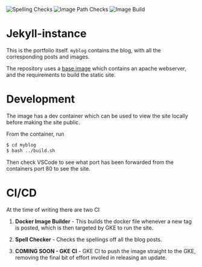![Spelling Checks](https://github.com/maxherbs/jekyll-instance/actions/workflows/spell-checker.yml/badge.svg)
![Image Path Checks](https://github.com/maxherbs/jekyll-instance/actions/workflows/check-image.yml/badge.svg)
![Image Build](https://github.com/maxherbs/jekyll-instance/actions/workflows/build-img.yml/badge.svg)

# Jekyll-instance
This is the portfolio itself. `myblog` contains the blog, with all the corresponding posts and images.

The repository uses a [base image](https://github.com/maxherbs/jekyll-base) which contains an apache webserver, and the requirements to build the static site.


# Development
The image has a dev container which can be used to view the site locally before making the site public.

From the container, run 

```bash 
$ cd myblog
$ bash ../build.sh
```

Then check VSCode to see what port has been forwarded from the containers port 80 to see the site.


# CI/CD
At the time of writing there are two CI

1. **Docker Image Builder** - This builds the docker file whenever a new tag is posted, which is then targeted by GKE to run the site.

2. **Spell Checker** - Checks the spellings off all the blog posts.

3. **COMING SOON - GKE CI** - GKE CI to push the image straight to the GKE, removing the final bit of effort involed in releasing an update.